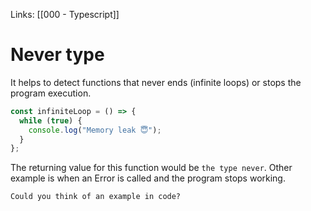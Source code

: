 Links: [[000 - Typescript]]

# Never type

It helps to detect functions that never ends (infinite loops) or stops the program execution.

```typescript
const infiniteLoop = () => {
  while (true) {
    console.log("Memory leak 😇");
  }
};
```

The returning value for this function would be `the type never`. Other example is when an Error is called and the program stops working.

`Could you think of an example in code?`
